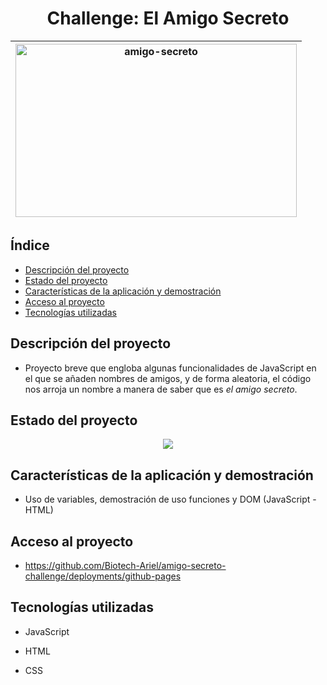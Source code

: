 <h1 align="center"> Challenge: El Amigo Secreto </h1>

| <img width="450" height="277" alt="amigo-secreto" src="https://github.com/user-attachments/assets/a29969ed-523b-4c55-84b8-7557a7417951" /> |
|:------------------------------------------------------------------------------------------------------------------------------------------:|

## Índice
- [Descripción del proyecto](#descripción-del-proyecto)
- [Estado del proyecto](#Estado-del-proyecto)
- [Características de la aplicación y demostración](#Características-de-la-aplicación-y-demostración)
- [Acceso al proyecto](#acceso-proyecto)
- [Tecnologías utilizadas](#tecnologías-utilizadas)


## Descripción del proyecto
- Proyecto breve que engloba algunas funcionalidades de JavaScript en el que se añaden nombres de amigos, y de forma aleatoria, el código nos arroja un nombre a manera de saber que es _el amigo secreto_.


## Estado del proyecto
<p align="center">
<img src="https://img.shields.io/badge/STATUS-EN%20DESAROLLO-green">
</p>


## Características de la aplicación y demostración
- Uso de variables, demostración de uso funciones y DOM (JavaScript - HTML)


## Acceso al proyecto
- https://github.com/Biotech-Ariel/amigo-secreto-challenge/deployments/github-pages


## Tecnologías utilizadas
- JavaScript

- HTML

- CSS
